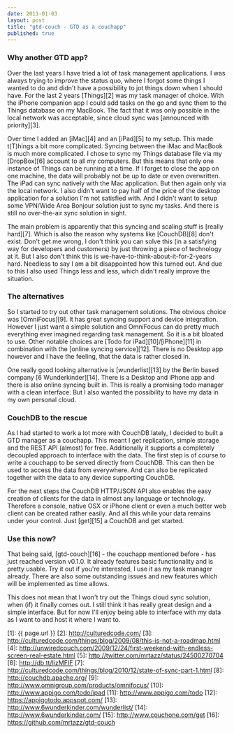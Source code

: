```yaml
---
date: 2011-01-03
layout: post
title: "gtd-couch - GTD as a couchapp"
published: true
---
```


### Why another GTD app?
Over the last years I have tried a lot of task management applications. I was
always trying to improve the status quo, where I forgot some things I wanted to
do and didn't have a possibility to jot things down when I should have. For the
last 2 years [Things][2] was my task manager of choice. With the iPhone
companion app I could add tasks on the go and sync them to the Things database
on my MacBook. The fact that it was only possible in the local network was
acceptable, since cloud sync was [announced with priority][3].

Over time I added an [iMac][4] and an [iPad][5] to my setup. This made
t(T)hings a bit more complicated. Syncing between the iMac and MacBook is much
more complicated. I chose to sync my Things database file via my [DropBox][6]
account to all my computers. But this means that only one instance of Things
can be running at a time. If I forget to close the app on one machine, the data
will probably not be up to date or even overwritten.  The iPad can sync natively with
the Mac application. But then again only via the local network. I also didn't
want to pay half of the price of the desktop application for a solution I'm not
satisfied with. And I didn't want to setup some VPN/Wide Area Bonjour solution
just to sync my tasks. And there is still no over-the-air sync solution in
sight.

The main problem is apparently that this syncing and scaling stuff is [really
hard][7]. Which is also the reason why systems like [CouchDB][8] don't exist. Don't
get me wrong, I don't think you can solve this (in a satisfying way for
developers and customers) by just throwing a piece of technology at it. But I
also don't think this is we-have-to-think-about-it-for-2-years hard. Needless
to say I am a bit disappointed how this turned out. And due to this I also used
Things less and less, which didn't really improve the situation.

### The alternatives

So I started to try out other task management solutions. The obvious choice was
[OmniFocus][9]. It has great syncing support and device integration. However I
just want a simple solution and OmniFocus can do pretty much everything ever
imagined regarding task management. So it is a bit bloated to use. Other
notable choices are [Todo for iPad][10]/[iPhone][11] in combination with the
[online syncing service][12]. There is no Desktop app however and I have the
feeling, that the data is rather closed in.

One really good looking alternative is [wunderlist][13] by the Berlin based
company [6 Wunderkinder][14]. There is a Desktop and iPhone app and there is
also online syncing built in. This is really a promising todo manager with a
clean interface. But I also wanted the possibility to have my data in my own
personal cloud.

### CouchDB to the rescue
As I had started to work a lot more with CouchDB lately, I decided to built a
GTD manager as a couchapp. This meant I get replication, simple storage and the
REST API (almost) for free. Additionally it supports a completely decoupled
approach to interface with the data. The first step is of course to write a
couchapp to be served directly from CouchDB. This can then be used to access
the data from everywhere. And can also be replicated together with the data to
any device supporting CouchDB.

For the next steps the CouchDB HTTP/JSON API also enables the easy creation of
clients for the data in almost any language or technology. Therefore a console,
native OSX or iPhone client or even a much better web client can be created
rather easily. And all this while your data remains under your control. Just
[get][15] a CouchDB and get started.

### Use this now?
That being said, [gtd-couch][16] - the couchapp mentioned before - has just
reached version v0.1.0. It already features basic functionality and is pretty
usable.  Try it out if you're interested, I use it as my task manager already.
There are also some outstanding issues and new features which will be
implemented as time allows.

This does not mean that I won't try out the Things cloud sync solution, when
(if) it finally comes out. I still think it has really great design and a
simple interface. But for now I'll enjoy being able to interface with my data
as I want to and host it where I want to.



[1]: {{ page.url }}
[2]: http://culturedcode.com/
[3]: http://culturedcode.com/things/blog/2009/08/this-is-not-a-roadmap.html
[4]: http://unwiredcouch.com/2009/12/24/first-weekend-with-endless-screen-real-estate.html
[5]: http://twitter.com/mrtazz/status/24500270704
[6]: http://db.tt/IizMFIF
[7]: http://culturedcode.com/things/blog/2010/12/state-of-sync-part-1.html
[8]: http://couchdb.apache.org/
[9]: http://www.omnigroup.com/products/omnifocus/
[10]: http://www.appigo.com/todo/ipad
[11]: http://www.appigo.com/todo
[12]: https://appigotodo.appspot.com/
[13]: http://www.6wunderkinder.com/wunderlist/
[14]: http://www.6wunderkinder.com/
[15]: http://www.couchone.com/get
[16]: https://github.com/mrtazz/gtd-couch
